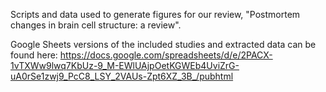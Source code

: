 Scripts and data used to generate figures for our review, "Postmortem changes in brain cell structure: a review". 

Google Sheets versions of the included studies and extracted data can be found here: https://docs.google.com/spreadsheets/d/e/2PACX-1vTXWw9lwq7KbUz-9_M-EWlUAjpOetKGWEb4UviZrG-uA0rSe1zwj9_PcC8_LSY_2VAUs-Zpt6XZ_3B_/pubhtml
